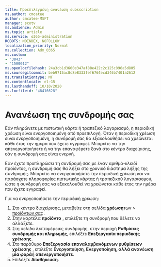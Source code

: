 ```yaml
---
title: Προεπιλεγμένη ανανέωση subsscription
ms.author: cmcatee
author: cmcatee-MSFT
manager: scotv
ms.audience: Admin
ms.topic: article
ms.service: o365-administration
ROBOTS: NOINDEX, NOFOLLOW
localization_priority: Normal
ms.collection: Adm_O365
ms.custom:
- "3043"
- "1500012"
ms.openlocfilehash: 24a3cb1d3600e347af88e422c2c125c096a5d805
ms.sourcegitcommit: beb9715ac0c8e8333fef6764ecd346b7401a2612
ms.translationtype: MT
ms.contentlocale: el-GR
ms.lasthandoff: 10/10/2020
ms.locfileid: "48416628"
---
```

# <a name="renewing-your-subscription"></a>Ανανέωση της συνδρομής σας

Εάν πληρώνετε με πιστωτική κάρτα ή τραπεζικό λογαριασμό, η περιοδική χρέωση είναι ενεργοποιημένη από προεπιλογή. Όταν η περιοδική χρέωση είναι ενεργοποιημένη, η συνδρομή σας θα εξακολουθήσει να χρεώνεται κάθε έτος την ημέρα που έχετε εγγραφεί. Μπορείτε να την απενεργοποιήσετε ή να την επαναφέρετε ξανά στο κέντρο διαχείρισης, εάν η συνδρομή σας είναι ενεργή.

Εάν έχετε προπληρώσει τη συνδρομή σας με έναν αριθμό-κλειδί προϊόντος, η συνδρομή σας θα λήξει στο χρονικό διάστημα λήξης της συνδρομής. Μπορείτε να ενεργοποιήσετε την περιοδική χρέωση και να παράσχετε πληροφορίες πιστωτικής κάρτας ή τραπεζικού λογαριασμού, ώστε η συνδρομή σας να εξακολουθεί να χρεώνεται κάθε έτος την ημέρα που έχετε εγγραφεί.

Για να ενεργοποιήσετε την περιοδική χρέωση:

1. Στο κέντρο διαχείρισης, μεταβείτε στη σελίδα **χρέωση**των  >  [προϊόντων σας](https://go.microsoft.com/fwlink/p/?linkid=842054) .
2. Στην καρτέλα **προϊόντα** , επιλέξτε τη συνδρομή που θέλετε να αλλάξετε.
3. Στη σελίδα λεπτομέρειες συνδρομής, στην περιοχή **Ρυθμίσεις συνδρομής και πληρωμής**, επιλέξτε **Επεξεργασία περιοδικής χρέωσης**.
4. Στο παράθυρο **Επεξεργασία επαναλαμβανόμενων ρυθμίσεων χρέωσης** , επιλέξτε **Ενεργοποίηση**, **Ενεργοποίηση, αλλά ανανέωση μία φορά**ή **απενεργοποιήστε**.
5. Επιλέξτε **Αποθήκευση**. 